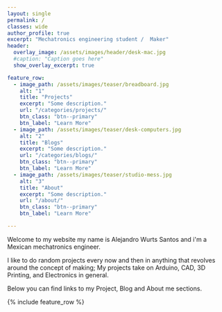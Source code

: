 ```yaml
---
layout: single
permalink: /
classes: wide
author_profile: true
excerpt: "Mechatronics engineering student /  Maker"
header:
  overlay_image: /assets/images/header/desk-mac.jpg
  #caption: "Caption goes here"
  show_overlay_excerpt: true

feature_row:
  - image_path: /assets/images/teaser/breadboard.jpg
    alt: "1"
    title: "Projects"
    excerpt: "Some description."
    url: "/categories/projects/"
    btn_class: "btn--primary"
    btn_label: "Learn More"
  - image_path: /assets/images/teaser/desk-computers.jpg
    alt: "2"
    title: "Blogs"
    excerpt: "Some description."
    url: "/categories/blogs/"
    btn_class: "btn--primary"
    btn_label: "Learn More"
  - image_path: /assets/images/teaser/studio-mess.jpg
    alt: "3"
    title: "About"
    excerpt: "Some description."
    url: "/about/"
    btn_class: "btn--primary"
    btn_label: "Learn More"

---
```

Welcome to my website my name is Alejandro Wurts Santos and i'm a Mexican mechatronics engineer.

I like to do random projects every now and then in anything that revolves around the concept of making; My projects take on Arduino, CAD, 3D Printing, and Electronics in general.

Below you can find links to my Project, Blog and About me sections.


{% include feature_row %}